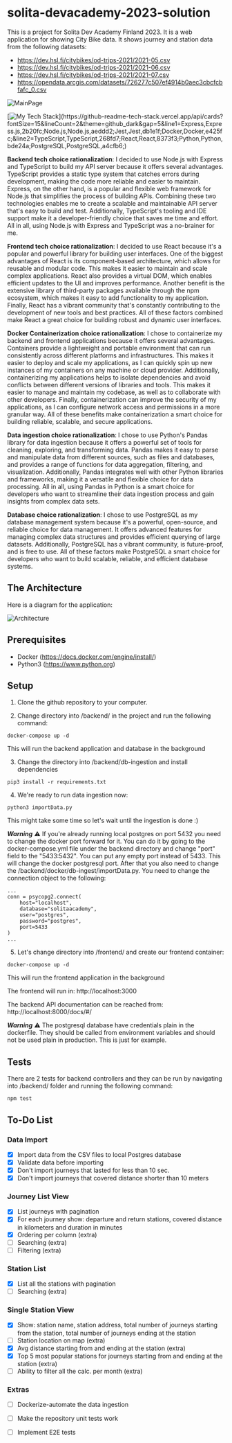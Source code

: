 # solita-devacademy-2023-solution

This is a project for Solita Dev Academy Finland 2023. It is a web application for showing City Bike data. It shows journey and station data from the following datasets:

* https://dev.hsl.fi/citybikes/od-trips-2021/2021-05.csv
* https://dev.hsl.fi/citybikes/od-trips-2021/2021-06.csv
* https://dev.hsl.fi/citybikes/od-trips-2021/2021-07.csv
* https://opendata.arcgis.com/datasets/726277c507ef4914b0aec3cbcfcbfafc_0.csv

![MainPage](./img/MainPage.png)



[![My Tech Stack](https://github-readme-tech-stack.vercel.app/api/cards?fontSize=15&lineCount=2&theme=github_dark&gap=5&line1=Express,Express.js,2b20fc;Node.js,Node.js,aeddd2;Jest,Jest,db1e1f;Docker,Docker,e425fc;&line2=TypeScript,TypeScript,268fd7;React,React,8373f3;Python,Python,bde24a;PostgreSQL,PostgreSQL,a4cfb6;)](https://github-readme-tech-stack.vercel.app/api/cards?fontSize=15&lineCount=2&theme=github_dark&gap=5&line1=Express,Express.js,2b20fc;Node.js,Node.js,aeddd2;Jest,Jest,db1e1f;Docker,Docker,e425fc;&line2=TypeScript,TypeScript,268fd7;React,React,8373f3;Python,Python,bde24a;PostgreSQL,PostgreSQL,a4cfb6;)

**Backend tech choice rationalization**: I decided to use Node.js with Express and TypeScript to build my API server because it offers several advantages. TypeScript provides a static type system that catches errors during development, making the code more reliable and easier to maintain. Express, on the other hand, is a popular and flexible web framework for Node.js that simplifies the process of building APIs. Combining these two technologies enables me to create a scalable and maintainable API server that's easy to build and test. Additionally, TypeScript's tooling and IDE support make it a developer-friendly choice that saves me time and effort. All in all, using Node.js with Express and TypeScript was a no-brainer for me.

**Frontend tech choice rationalization**: I decided to use React because it's a popular and powerful library for building user interfaces. One of the biggest advantages of React is its component-based architecture, which allows for reusable and modular code. This makes it easier to maintain and scale complex applications. React also provides a virtual DOM, which enables efficient updates to the UI and improves performance. Another benefit is the extensive library of third-party packages available through the npm ecosystem, which makes it easy to add functionality to my application. Finally, React has a vibrant community that's constantly contributing to the development of new tools and best practices. All of these factors combined make React a great choice for building robust and dynamic user interfaces.

**Docker Containerization choice rationalization**:  I chose to containerize my backend and frontend applications because it offers several advantages. Containers provide a lightweight and portable environment that can run consistently across different platforms and infrastructures. This makes it easier to deploy and scale my applications, as I can quickly spin up new instances of my containers on any machine or cloud provider. Additionally, containerizing my applications helps to isolate dependencies and avoid conflicts between different versions of libraries and tools. This makes it easier to manage and maintain my codebase, as well as to collaborate with other developers. Finally, containerization can improve the security of my applications, as I can configure network access and permissions in a more granular way. All of these benefits make containerization a smart choice for building reliable, scalable, and secure applications.

**Data ingestion choice rationalization**: I chose to use Python's Pandas library for data ingestion because it offers a powerful set of tools for cleaning, exploring, and transforming data. Pandas makes it easy to parse and manipulate data from different sources, such as files and databases, and provides a range of functions for data aggregation, filtering, and visualization. Additionally, Pandas integrates well with other Python libraries and frameworks, making it a versatile and flexible choice for data processing. All in all, using Pandas in Python is a smart choice for developers who want to streamline their data ingestion process and gain insights from complex data sets.

**Database choice rationalization**: I chose to use PostgreSQL as my database management system because it's a powerful, open-source, and reliable choice for data management. It offers advanced features for managing complex data structures and provides efficient querying of large datasets. Additionally, PostgreSQL has a vibrant community, is future-proof, and is free to use. All of these factors make PostgreSQL a smart choice for developers who want to build scalable, reliable, and efficient database systems.

## The Architecture 

Here is a diagram for the application:

![Architecture](./img/Solita-Architecture.png)


## Prerequisites
- Docker (https://docs.docker.com/engine/install/) 
- Python3  (https://www.python.org)

## Setup
1. Clone the github repository to your computer.

2. Change directory into /backend/ in the project and run the following command:

```
docker-compose up -d
```

This will run the backend application and database in the background

3. Change the directory into /backend/db-ingestion and install dependencies

```
pip3 install -r requirements.txt
```

4. We're ready to run data ingestion now:

```
python3 importData.py
```

This might take some time so let's wait until the ingestion is done :) 

***Warning***
⚠️ If you're already running local postgres on port 5432 you need to change the docker port forward for it. You can do it by going to the docker-compose.yml file under the backend directory and change "port" field to the "5433:5432". You can put any empty port instead of 5433. This will change the docker postgresql port. After that you also need to change the /backend/docker/db-ingest/importData.py. You need to change the connection object to the following:

```
...
conn = psycopg2.connect(
    host="localhost",
    database="solitaacademy",
    user="postgres",
    password="postgres",
    port=5433
)
...

```

5. Let's change directory into /frontend/ and create our frontend container:

```
docker-compose up -d
```

This will run the frontend application in the background

The frontend will run in: http://localhost:3000

The backend API documentation can be reached from: http://localhost:8000/docs/#/

***Warning*** 
:warning: The postgresql database have credentials plain in the dockerfile. They should be called from environment variables and should not be used plain in production. This is just for example.


## Tests

There are 2 tests for backend controllers and they can be run by navigating into /backend/ folder and running the following command:

```
npm test
```


## To-Do List

### Data Import

- [x] Import data from the CSV files to local Postgres database
- [x] Validate data before importing
- [x] Don't import journeys that lasted for less than 10 sec.
- [x] Don't import journeys that covered distance shorter than 10 meters

### Journey List View

- [x] List journeys with pagination
- [x] For each journey show: departure and return stations, covered distance in kilometers and duration in minutes
- [x] Ordering per column (extra)
- [ ] Searching (extra)
- [ ] Filtering (extra)

### Station List 

- [x] List all the stations with pagination
- [ ] Searching (extra)

### Single Station View

- [x] Show: station name, station address, total number of journeys starting from the station, total number of journeys ending at the station
- [ ] Station location on map (extra)
- [x] Avg distance starting from and  ending at the station (extra)
- [x] Top 5 most popular stations for journeys starting from and ending at the station (extra)
- [ ] Ability to filter all the calc. per month (extra)

### Extras
- [ ] Dockerize-automate the data ingestion
- [ ] Make the repository unit tests work
- [ ] Implement E2E tests

